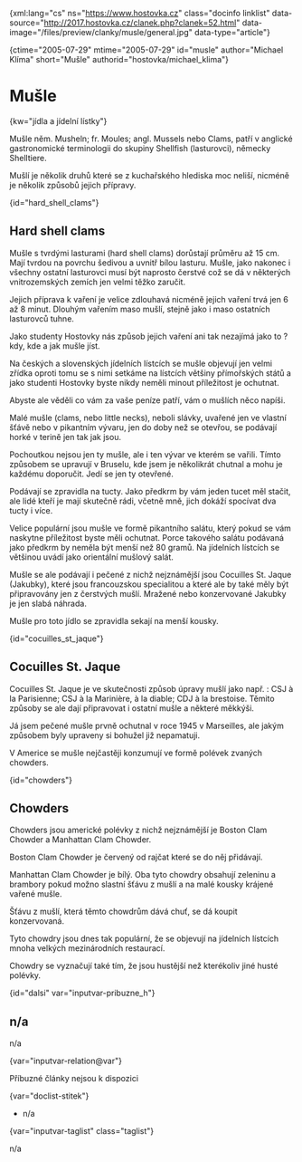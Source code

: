 
{xml:lang="cs" ns="https://www.hostovka.cz" class="docinfo linklist" data-source="http://2017.hostovka.cz/clanek.php?clanek=52.html" data-image="/files/preview/clanky/musle/general.jpg" data-type="article"}

{ctime="2005-07-29" mtime="2005-07-29" id="musle" author="Michael Klíma" short="Mušle" authorid="hostovka/michael_klima"}

# Mušle

<!-- generated attribute kw by user_updatekw.sh on 2021-01-05, do not edit -->

{kw="jídla a jídelní lístky"}

Mušle něm. Musheln; fr. Moules; angl. Mussels nebo Clams, patří v anglické gastronomické terminologii do skupiny Shellfish (lasturovci), německy Shelltiere.

Mušlí je několik druhů které se z kuchařského hlediska moc neliší, nicméně je několik způsobů jejich přípravy.

{id="hard\_shell\_clams"}

## Hard shell clams

Mušle s tvrdými lasturami (hard shell clams) dorůstají průměru až 15 cm. Mají tvrdou na povrchu šedivou a uvnitř bílou lasturu. Mušle, jako nakonec i všechny ostatní lasturovci musí být naprosto čerstvé což se dá v některých vnitrozemských zemích jen velmi těžko zaručit.

Jejich příprava k vaření je velice zdlouhavá nicméně jejich vaření trvá jen 6 až 8 minut. Dlouhým vařením maso mušlí, stejně jako i maso ostatních lasturovců tuhne.

Jako studenty Hostovky nás způsob jejich vaření ani tak nezajímá jako to ? kdy, kde a jak mušle jíst.

Na českých a slovenských jídelních lístcích se mušle objevují jen velmi zřídka oproti tomu se s nimi setkáme na lístcích většiny přímořských států a jako studenti Hostovky byste nikdy neměli minout příležitost je ochutnat.

Abyste ale věděli co vám za vaše peníze patří, vám o mušlích něco napíši.

Malé mušle (clams, nebo little necks), neboli slávky, uvařené jen ve vlastní šťávě nebo v pikantním vývaru, jen do doby než se otevřou, se podávají horké v terině jen tak jak jsou.

Pochoutkou nejsou jen ty mušle, ale i ten vývar ve kterém se vařili. Tímto způsobem se upravují v Bruselu, kde jsem je několikrát chutnal a mohu je každému doporučit. Jedí se jen ty otevřené.

Podávají se zpravidla na tucty. Jako předkrm by vám jeden tucet měl stačit, ale lidé kteří je mají skutečně rádi, včetně mně, jich dokáží spocívat dva tucty i více.

Velice populární jsou mušle ve formě pikantního salátu, který pokud se vám naskytne příležitost byste měli ochutnat. Porce takového salátu podávaná jako předkrm by neměla být menší než 80 gramů. Na jídelních lístcích se většinou uvádí jako orientální mušlový salát.

Mušle se ale podávají i pečené z nichž nejznámější jsou Cocuilles St. Jaque (Jakubky), které jsou francouzskou specialitou a které ale by také měly být připravovány jen z čerstvých mušlí. Mražené nebo konzervované Jakubky je jen slabá náhrada.

Mušle pro toto jídlo se zpravidla sekají na menší kousky.

{id="cocuilles\_st\_jaque"}

## Cocuilles St. Jaque

Cocuilles St. Jaque je ve skutečnosti způsob úpravy mušlí jako např. : CSJ à la Parisienne; CSJ à la Marinière, à la diable; CDJ à la brestoise. Těmito způsoby se ale dají připravovat i ostatní mušle a některé měkkýši.

Já jsem pečené mušle prvně ochutnal v roce 1945 v Marseilles, ale jakým způsobem byly upraveny si bohužel již nepamatuji.

V Americe se mušle nejčastěji konzumují ve formě polévek zvaných chowders.

{id="chowders"}

## Chowders

Chowders jsou americké polévky z nichž nejznámější je Boston Clam Chowder a Manhattan Clam Chowder.

Boston Clam Chowder je červený od rajčat které se do něj přidávají.

Manhattan Clam Chowder je bílý. Oba tyto chowdry obsahují zeleninu a brambory pokud možno slastní šťávu z mušlí a na malé kousky krájené vařené mušle.

Šťávu z mušlí, která těmto chowdrům dává chuť, se dá koupit konzervovaná.

Tyto chowdry jsou dnes tak populární, že se objevují na jídelních lístcích mnoha velkých mezinárodních restaurací.

Chowdry se vyznačují také tím, že jsou hustější než kterékoliv jiné husté polévky.

{id="dalsi" var="inputvar-pribuzne_h"}

## n/a

n/a

{var="inputvar-relation@var"}

Příbuzné články nejsou k dispozici

{var="doclist-stitek"}

  * n/a

{var="inputvar-taglist" class="taglist"}

n/a

